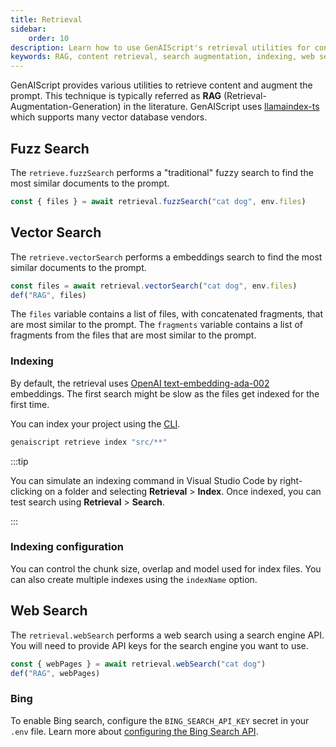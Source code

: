 ```yaml
---
title: Retrieval
sidebar:
    order: 10
description: Learn how to use GenAIScript's retrieval utilities for content search and prompt augmentation with RAG techniques.
keywords: RAG, content retrieval, search augmentation, indexing, web search
---
```


GenAIScript provides various utilities to retrieve content and augment the prompt. This technique is typically referred as **RAG** (Retrieval-Augmentation-Generation) in the literature. GenAIScript uses [llamaindex-ts](https://ts.llamaindex.ai/api/classes/VectorIndexRetriever) which supports many vector database vendors.

## Fuzz Search

The `retrieve.fuzzSearch` performs a "traditional" fuzzy search to find the most similar documents to the prompt.

```js
const { files } = await retrieval.fuzzSearch("cat dog", env.files)
```

## Vector Search

The `retrieve.vectorSearch` performs a embeddings search to find the most similar documents to the prompt.

```js
const files = await retrieval.vectorSearch("cat dog", env.files)
def("RAG", files)
```

The `files` variable contains a list of files, with concatenated fragments, that are most similar to the prompt. The `fragments` variable contains a list of fragments from the files that are most similar to the prompt.

### Indexing

By default, the retrieval uses [OpenAI text-embedding-ada-002](https://ts.llamaindex.ai/modules/embeddings/) embeddings. The first search might be slow as the files get indexed for the first time.

You can index your project using the [CLI](/genaiscript/reference/cli).

```sh
genaiscript retrieve index "src/**"
```

:::tip

You can simulate an indexing command in Visual Studio Code by right-clicking on a folder and selecting **Retrieval** > **Index**. Once indexed, you can test search using **Retrieval** > **Search**.

:::

### Indexing configuration

You can control the chunk size, overlap and model used for index files. You can also create multiple indexes using the `indexName` option.

## Web Search

The `retrieval.webSearch` performs a web search using a search engine API. You will need to provide API keys for the search engine you want to use.

```js
const { webPages } = await retrieval.webSearch("cat dog")
def("RAG", webPages)
```

### Bing

To enable Bing search, configure the `BING_SEARCH_API_KEY` secret in your `.env` file. Learn more about [configuring the Bing Search API](https://www.microsoft.com/en-us/bing/apis/bing-web-search-api).

